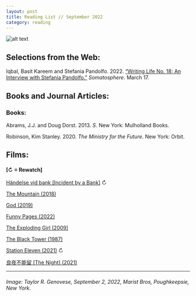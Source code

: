 ```yaml
---
layout: post
title: Reading List // September 2022
category: reading
---
```


![alt text](https://trgenovese.github.io/blog/images/sept22reading.jpg)

## Selections from the Web:
Iqbal, Basit Kareem and Stefania Pandolfo. 2022. [“Writing Life No. 18: An Interview with Stefania Pandolfo.”](http://somatosphere.net/2022/writing-life-stefania-pandolfo-basit-kareem-iqbal.html/) *Somatosphere*. March 17.

## Books and Journal Articles:

### Books:
Abrams, J.J. and Doug Dorst. 2013. *S*. New York: Mulholland Books.

Robinson, Kim Stanley. 2020. *The Ministry for the Future*. New York: Orbit.

## Films:
#### [↻ = Rewatch]

[Händelse vid bank [Incident by a Bank]](https://letterboxd.com/trgenovese/film/incident-by-a-bank/) ↻

[The Mountain (2018)](https://letterboxd.com/trgenovese/film/the-mountain-2018/)

[God (2019)](https://letterboxd.com/trgenovese/film/god-2019-1/)

[Funny Pages (2022)](https://letterboxd.com/trgenovese/film/funny-pages/)

[The Exploding Girl (2009)](https://letterboxd.com/trgenovese/film/the-exploding-girl/)

[The Black Tower (1987)](https://letterboxd.com/trgenovese/film/the-black-tower/)

[Station Eleven (2021)](https://letterboxd.com/trgenovese/film/station-eleven/1/) ↻

[良夜不能留 [The Night] (2021)](https://letterboxd.com/trgenovese/film/the-night-2021-3/)

___
###### Image: Taylor R. Genovese, September 2, 2022, Marist Bros, Poughkeepsie, New York.

